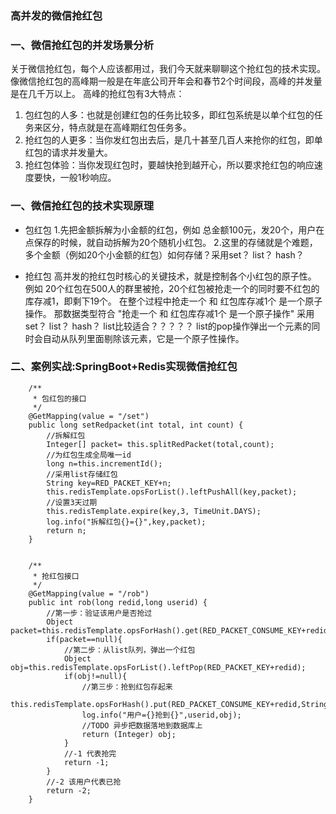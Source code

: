 
### 高并发的微信抢红包

### 一、微信抢红包的并发场景分析
关于微信抢红包，每个人应该都用过，我们今天就来聊聊这个抢红包的技术实现。
像微信抢红包的高峰期一般是在年底公司开年会和春节2个时间段，高峰的并发量是在几千万以上。
高峰的抢红包有3大特点：
1. 包红包的人多：也就是创建红包的任务比较多，即红包系统是以单个红包的任务来区分，特点就是在高峰期红包任务多。
2. 抢红包的人更多：当你发红包出去后，是几十甚至几百人来抢你的红包，即单红包的请求并发量大。
3. 抢红包体验：当你发现红包时，要越快抢到越开心，所以要求抢红包的响应速度要快，一般1秒响应。

### 一、微信抢红包的技术实现原理
- 包红包
1.先把金额拆解为小金额的红包，例如 总金额100元，发20个，用户在点保存的时候，就自动拆解为20个随机小红包。
2.这里的存储就是个难题，多个金额（例如20个小金额的红包）如何存储？采用set？ list？ hash？

- 抢红包
高并发的抢红包时核心的关键技术，就是控制各个小红包的原子性。
例如 20个红包在500人的群里被抢，20个红包被抢走一个的同时要不红包的库存减1，即剩下19个。
在整个过程中抢走一个 和 红包库存减1个 是一个原子操作。
那数据类型符合 "抢走一个 和 红包库存减1个 是一个原子操作" 采用set？ list？ hash？
list比较适合？？？？？
list的pop操作弹出一个元素的同时会自动从队列里面剔除该元素，它是一个原子性操作。

### 二、案例实战:SpringBoot+Redis实现微信抢红包
``` 
    /**
     * 包红包的接口
     */
    @GetMapping(value = "/set")
    public long setRedpacket(int total, int count) {
        //拆解红包
        Integer[] packet= this.splitRedPacket(total,count);
        //为红包生成全局唯一id
        long n=this.incrementId();
        //采用list存储红包
        String key=RED_PACKET_KEY+n;
        this.redisTemplate.opsForList().leftPushAll(key,packet);
        //设置3天过期
        this.redisTemplate.expire(key,3, TimeUnit.DAYS);
        log.info("拆解红包{}={}",key,packet);
        return n;
    }
    
    
    /**
     * 抢红包接口
     */
    @GetMapping(value = "/rob")
    public int rob(long redid,long userid) {
        //第一步：验证该用户是否抢过
        Object packet=this.redisTemplate.opsForHash().get(RED_PACKET_CONSUME_KEY+redid,String.valueOf(userid));
        if(packet==null){
            //第二步：从list队列，弹出一个红包
            Object obj=this.redisTemplate.opsForList().leftPop(RED_PACKET_KEY+redid);
            if(obj!=null){
                //第三步：抢到红包存起来
                this.redisTemplate.opsForHash().put(RED_PACKET_CONSUME_KEY+redid,String.valueOf(userid),obj);
                log.info("用户={}抢到{}",userid,obj);
                //TODO 异步把数据落地到数据库上
                return (Integer) obj;
            }
            //-1 代表抢完
            return -1;
        }
        //-2 该用户代表已抢
        return -2;
    }


```